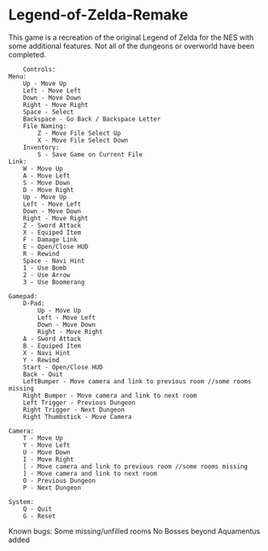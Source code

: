 # Legend-of-Zelda-Remake

This game is a recreation of the original Legend of Zelda for the NES with some additional features. Not all of the dungeons or overworld have been completed.

		
		Controls: 
	Menu:
		Up - Move Up
		Left - Move Left
		Down - Move Down
		Right - Move Right
		Space - Select
		Backspace - Go Back / Backspace Letter
		File Naming:
			Z - Move File Select Up
			X - Move File Select Down
		Inventory:
			S - Save Game on Current File
	Link:
		W - Move Up
		A - Move Left
		S - Move Down
		D - Move Right
		Up - Move Up
		Left - Move Left
		Down - Move Down
		Right - Move Right
		Z - Sword Attack
		X - Equiped Item
		F - Damage Link
		E - Open/Close HUD
		R - Rewind
		Space - Navi Hint
		1 - Use Bomb
		2 - Use Arrow
		3 - Use Boomerang

	Gamepad:
		D-Pad:
			Up - Move Up
			Left - Move Left
			Down - Move Down
			Right - Move Right
		A - Sword Attack
		B - Equiped Item
		X - Navi Hint
		Y - Rewind
		Start - Open/Close HUD
		Back - Quit
		LeftBumper - Move camera and link to previous room //some rooms missing
		Right Bumper - Move camera and link to next room
		Left Trigger - Previous Dungeon
		Right Trigger - Next Dungeon
		Right Thumbstick - Move Camera

	Camera:
		T - Move Up
		Y - Move Left
		U - Move Down
		I - Move Right
		[ - Move camera and link to previous room //some rooms missing
		] - Move camera and link to next room
		O - Previous Dungeon
		P - Next Dungeon

	System:
		Q - Quit
		G - Reset

	

Known bugs: 
Some missing/unfilled rooms
No Bosses beyond Aquamentus added
